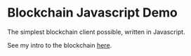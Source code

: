 # Blockchain Javascript Demo

The simplest blockchain client possible, written in Javascript.

See my intro to the blockchain [here](https://sgoedecke.github.io/blockchain-for-beginners/).
